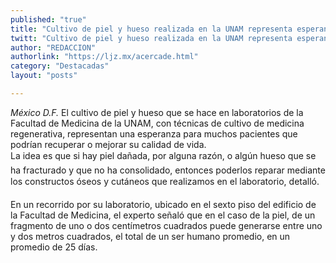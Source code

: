 ```yaml
---
published: "true"
title: "Cultivo de piel y hueso realizada en la UNAM representa esperanza para pacientes"
twitt: "Cultivo de piel y hueso realizada en la UNAM representa esperanza para pacientes"
author: "REDACCION"
authorlink: "https://ljz.mx/acercade.html"
category: "Destacadas"
layout: "posts"

---
```




*México D.F.* El cultivo de piel y hueso que se hace en laboratorios de la Facultad de Medicina de la UNAM, con técnicas de cultivo de medicina regenerativa, representan una esperanza para muchos pacientes que podrían recuperar o mejorar su calidad de vida.  
  La idea es que si hay piel dañada, por alguna razón, o algún hueso que se ha fracturado y que no ha consolidado, entonces poderlos reparar mediante los constructos óseos y cutáneos que realizamos en el laboratorio, detalló.



  En un recorrido por su laboratorio, ubicado en el sexto piso del edificio de la Facultad de Medicina, el experto señaló que en el caso de la piel, de un fragmento de uno o dos centímetros cuadrados puede generarse entre uno y dos metros cuadrados, el total de un ser humano promedio, en un promedio de 25 días.


